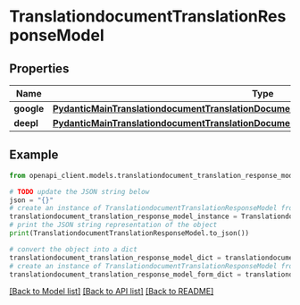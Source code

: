 # TranslationdocumentTranslationResponseModel


## Properties

Name | Type | Description | Notes
------------ | ------------- | ------------- | -------------
**google** | [**PydanticMainTranslationdocumentTranslationDocumentTranslationDataClass94559370176816**](PydanticMainTranslationdocumentTranslationDocumentTranslationDataClass94559370176816.md) |  | [optional] 
**deepl** | [**PydanticMainTranslationdocumentTranslationDocumentTranslationDataClass94559370115408**](PydanticMainTranslationdocumentTranslationDocumentTranslationDataClass94559370115408.md) |  | [optional] 

## Example

```python
from openapi_client.models.translationdocument_translation_response_model import TranslationdocumentTranslationResponseModel

# TODO update the JSON string below
json = "{}"
# create an instance of TranslationdocumentTranslationResponseModel from a JSON string
translationdocument_translation_response_model_instance = TranslationdocumentTranslationResponseModel.from_json(json)
# print the JSON string representation of the object
print(TranslationdocumentTranslationResponseModel.to_json())

# convert the object into a dict
translationdocument_translation_response_model_dict = translationdocument_translation_response_model_instance.to_dict()
# create an instance of TranslationdocumentTranslationResponseModel from a dict
translationdocument_translation_response_model_form_dict = translationdocument_translation_response_model.from_dict(translationdocument_translation_response_model_dict)
```
[[Back to Model list]](../README.md#documentation-for-models) [[Back to API list]](../README.md#documentation-for-api-endpoints) [[Back to README]](../README.md)


